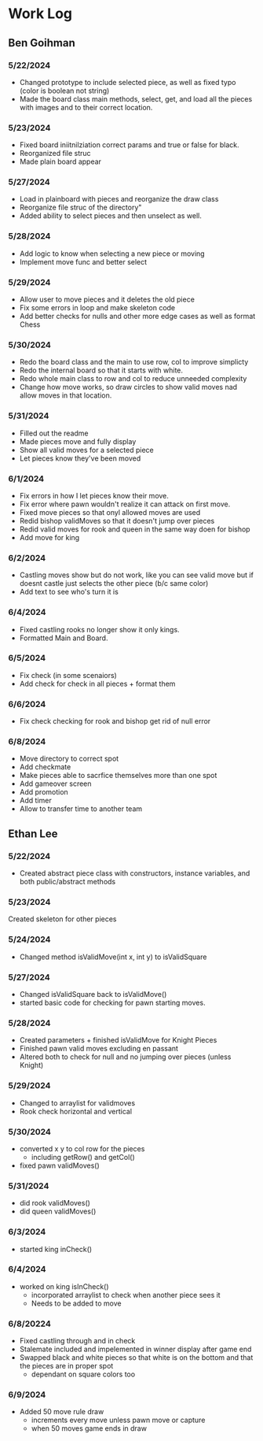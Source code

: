# Work Log

## Ben Goihman

### 5/22/2024
- Changed prototype to include selected piece, as well as fixed typo (color is boolean not string)
- Made the board class main methods, select, get, and load all the pieces with images and to their correct location.

### 5/23/2024

- Fixed board iniitnilziation correct params and true or false for black. 
- Reorganized file struc
- Made plain board appear

### 5/27/2024
- Load in plainboard with pieces and reorganize the draw class
- Reorganize file struc of the directory"
- Added ability to select pieces and then unselect as well.

### 5/28/2024
- Add logic to know when selecting a new piece or moving
- Implement move func and better select

### 5/29/2024
- Allow user to move pieces and it deletes the old piece
- Fix some errors in loop and make skeleton code
- Add better checks for nulls and other more edge cases as well as format Chess

### 5/30/2024

- Redo the board class and the main to use row, col to improve simplicty
- Redo the internal board so that it starts with white.
- Redo whole main class to row and col to reduce unneeded complexity
- Change how move works, so draw circles to show valid moves nad allow moves in that location.
### 5/31/2024

- Filled out the readme
- Made pieces move and fully display
- Show all valid moves for a selected piece
- Let pieces know they've been moved

### 6/1/2024
- Fix errors in how I let pieces know their move.
- Fix error where pawn wouldn't realize it can attack on first move. 
- Fixed move pieces so that onyl allowed moves are used
- Redid bishop validMoves so that it doesn't jump over pieces
- Redid valid moves for rook and queen in the same way doen for bishop
- Add move for king

### 6/2/2024
- Castling moves show but do not work, like you can see valid move but if doesnt castle just selects the other piece (b/c same color)
- Add text to see who's turn it is

### 6/4/2024
- Fixed castling rooks no longer show it only kings.
- Formatted Main and Board.

### 6/5/2024
- Fix check (in some scenaiors)
- Add check for check in all pieces + format them

### 6/6/2024
- Fix check checking for rook and bishop get rid of null error

### 6/8/2024
- Move directory to correct spot
- Add checkmate
- Make pieces able to sacrfice themselves more than one spot
- Add gameover screen
- Add promotion
- Add timer
- Allow to transfer time to another team
## Ethan Lee

### 5/22/2024
- Created abstract piece class with constructors, instance variables, and both public/abstract methods

### 5/23/2024
Created skeleton for other pieces

### 5/24/2024
- Changed method isValidMove(int x, int y) to isValidSquare

### 5/27/2024
- Changed isValidSquare back to isValidMove()
- started basic code for checking for pawn starting moves.

### 5/28/2024
- Created parameters + finished isValidMove for Knight Pieces
- Finished pawn valid moves excluding en passant
- Altered both to check for null and no jumping over pieces (unless Knight)


### 5/29/2024
- Changed to arraylist for validmoves 
- Rook check horizontal and vertical


### 5/30/2024
- converted x y to col row for the pieces
	- including getRow() and getCol()
- fixed pawn validMoves()

### 5/31/2024
- did rook validMoves()
- did queen validMoves()

### 6/3/2024
- started king inCheck()

### 6/4/2024 
- worked on king isInCheck()
  	- incorporated arraylist to check when another piece sees it
  	- Needs to be added to move

### 6/8/20224
- Fixed castling through and in check
- Stalemate included and impelemented in winner display after game end
- Swapped black and white pieces so that white is on the bottom and that the pieces are in proper spot
	- dependant on square colors too

### 6/9/2024
- Added 50 move rule draw
	- increments every move unless pawn move or capture 
	- when 50 moves game ends in draw